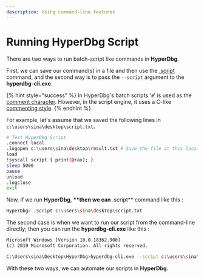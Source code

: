 ```yaml
---
description: Using command-line features
---
```


# Running HyperDbg Script

There are two ways to run batch-script like commands in **HyperDbg**.

First, we can save our command(s) in a file and then use the [.script](https://docs.hyperdbg.org/commands/meta-commands/.script) command, and the second way is to pass the `--script` argument to the **hyperdbg-cli.exe**.

{% hint style="success" %}
In HyperDbg's batch scripts '`#`' is used as the [comment character](https://docs.hyperdbg.org/commands/debugging-commands/comment). However, in the script engine, it uses a C-like [commenting style](https://docs.hyperdbg.org/commands/scripting-language/assumptions-and-evaluations#comments).
{% endhint %}

For example, let's assume that we saved the following lines in `c:\users\sina\desktop\script.txt`**.**

```bash
# Test HyperDbg Script
.connect local
.logopen c:\users\sina\desktop\result.txt # Save the file at this location
load
!syscall script { print(@rax); }
sleep 5000
pause
unload
.logclose
exit
```

Now, if we run **HyperDbg**, **\*\*then we can** .script\*\* command like this :

```bash
HyperDbg> .script c:\users\sina\desktop\script.txt
```

The second case is when we want to run our script from the command-line directly; then you can run the **hyperdbg-cli.exe** like this :

```bash
Microsoft Windows [Version 10.0.18362.900]
(c) 2019 Microsoft Corporation. All rights reserved.

C:\Users\sina\Desktop\HyperDbg>hyperdbg-cli.exe --script c:\users\sina\desktop\script.txt
```

With these two ways, we can automate our scripts in **HyperDbg**.
